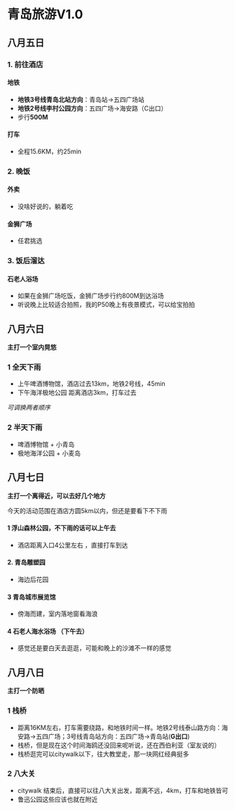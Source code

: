 # 青岛旅游V1.0

## 八月五日

### 1. 前往酒店

#### 地铁

* **地铁3号线青岛北站方向**：青岛站->五四广场站
* **地铁2号线李村公园方向**：五四广场->海安路（C出口）
* 步行**500M**

#### 打车

* 全程15.6KM，约25min

### 2. 晚饭

#### 外卖

* 没啥好说的，躺着吃

#### 金狮广场

* 任君挑选

### 3. 饭后溜达

#### 石老人浴场

* 如果在金狮广场吃饭，金狮广场步行约800M到达浴场
* 听说晚上比较适合拍照，我的P50晚上有夜景模式，可以给宝拍拍



## 八月六日

**主打一个室内晃悠**

### 1 全天下雨

* 上午啤酒博物馆，酒店过去13km，地铁2号线，45min
* 下午海洋极地公园  距离酒店3km，打车过去

*可调换两者顺序*

### 2 半天下雨

* 啤酒博物馆 + 小青岛 
* 极地海洋公园 + 小麦岛



## 八月七日

**主打一个离得近，可以去好几个地方**

今天的活动范围在酒店方圆5km以内，但还是要看下不下雨

#### 1 浮山森林公园，不下雨的话可以上午去

* 酒店距离入口4公里左右 ，直接打车到达

#### 2. 青岛雕塑园 

* 海边后花园

#### 3 青岛城市展览馆

* 傍海而建，室内落地窗看海浪

#### 4 石老人海水浴场 （下午去）

* 感觉还是要白天去逛逛，可能和晚上的沙滩不一样的感觉



## 八月八日

**主打一个防晒**

### 1 栈桥

* 距离16KM左右，打车需要绕路，和地铁时间一样。地铁2号线泰山路方向：海安路->五四广场；3号线青岛站方向：五四广场->青岛站(**G出口**)
* 栈桥，但是现在这个时间海鸥还没回来呢听说，还在西伯利亚（室友说的）
* 栈桥逛完可以citywalk以下，往大教堂走，那一块网红经典挺多

### 2 八大关

* citywalk 结束后，直接可以往八大关出发，距离不远，4km，打车和地铁皆可
* 鲁迅公园这些应该也就在附近






